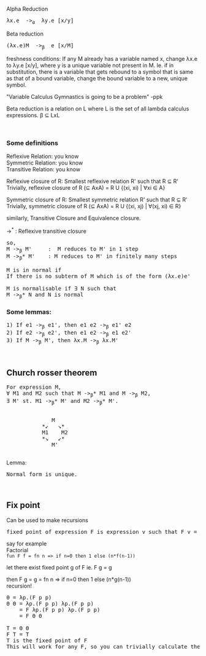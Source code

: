 Alpha Reduction
<pre>
λx.e  -><sub>α</sub>  λy.e [x/y]
</pre>


Beta reduction
<pre>
(λx.e)M  -><sub>β</sub>  e [x/M]
</pre>

freshness conditions:
If any M already has a variable named x, change λx.e to λy.e [x/y], where y is a unique variable not present in M.
Ie. if in substitution, there is a variable that gets rebound to a symbol that is same as that of a bound variable, change the bound variable to a new, unique symbol.

"Variable Calculus Gymnastics is going to be a problem" -ppk


Beta reduction is a relation on L where L is the set of all lambda calculus expressions.
β ⊆ LxL


&nbsp;
### Some definitions
Reflexive Relation: you know \
Symmetric Relation: you know \
Transitive Relation: you know

Reflexive closure of R: Smallest reflexive relation R' such that R ⊆ R'\
Trivially, reflexive closure of R (⊆ AxA) = R U {(xi, xi) | ∀xi ∈ A}

Symmetric closure of R: Smallest symmetric relation R' such that R ⊆ R' \
    Trivially, symmetric closure of R (⊆ AxA) = R U {(xi, xj) | ∀(xj, xi) ∈ R}

similarly, Transitive Closure and Equivalence closure.

-><sup>*</sup> : Reflexive transitive closure

<pre>
so,
M -><sub>β</sub> M'     :  M reduces to M' in 1 step
M -><sub>β</sub>* M'    : M reduces to M' in finitely many steps

M is in normal if
If there is no subterm of M which is of the form (λx.e)e'

M is normalisable if ∃ N such that
M -><sub>β</sub>* N and N is normal  
</pre>

### Some lemmas:
<pre>
1) If e1 -><sub>β</sub> e1', then e1 e2 -><sub>β</sub> e1' e2
2) If e2 -><sub>β</sub> e2', then e1 e2 -><sub>β</sub> e1 e2'
3) If M -><sub>β</sub> M', then λx.M -><sub>β</sub> λx.M' 
</pre>
&nbsp;
## Church rosser theorem
<pre>
For expression M, 
∀ M1 and M2 such that M -><sub>β</sub>* M1 and M -><sub>β</sub> M2, 
∃ M' st. M1 -><sub>β</sub>* M' and M2 -><sub>β</sub>* M'.
</pre>
<pre>

              M
           *↙   ↘*
           M1    M2
           *↘   ↙*
              M'   
            
</pre>
Lemma:
<pre>
Normal form is unique.
</pre>



&nbsp;
## Fix point
Can be used to make recursions
<pre>
fixed point of expression F is expression v such that F v = v 
</pre> 

say for example \
Factorial \
`fun F f = fn n => if n=0 then 1 else (n*f(n-1))`

let there exist fixed point g of F
ie. F g = g

then F g = g = fn n => if n=0 then 1 else (n*g(n-1))\
recursion!

<pre>
Θ = λp.(F p p)
Θ Θ = λp.(F p p) λp.(F p p)
    = F λp.(F p p) λp.(F p p)
    = F Θ Θ
    
T = Θ Θ
F T = T
T is the fixed point of F
This will work for any F, so you can trivially calculate the fixed point for a lambda calculus expression
</pre>
